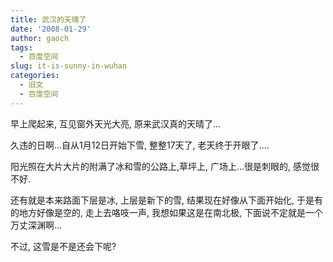 ```yaml
---
title: 武汉的天晴了
date: '2008-01-29'
author: gaoch
tags:
  - 百度空间
slug: it-is-sunny-in-wuhan
categories:
  - 旧文
  - 百度空间
---
```


早上爬起来, 互见窗外天光大亮, 原来武汉真的天晴了...  
  
久违的日啊...自从1月12日开始下雪, 整整17天了, 老天终于开眼了....  
  
阳光照在大片大片的附满了冰和雪的公路上,草坪上, 广场上...很是刺眼的,
感觉很不好.  
  
还有就是本来路面下层是冰, 上层是新下的雪, 结果现在好像从下面开始化,
于是有的地方好像是空的, 走上去咯吱一声, 我想如果这是在南北极,
下面说不定就是一个万丈深渊啊...  
  
不过, 这雪是不是还会下呢?

